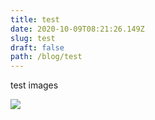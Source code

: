 ```yaml
---
title: test
date: 2020-10-09T08:21:26.149Z
slug: test
draft: false
path: /blog/test
---
```

test images



![](/images/img_2906.jpg)